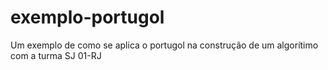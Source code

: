 # exemplo-portugol
Um exemplo de como se aplica o portugol na construção de um algorítimo com a turma SJ 01-RJ
